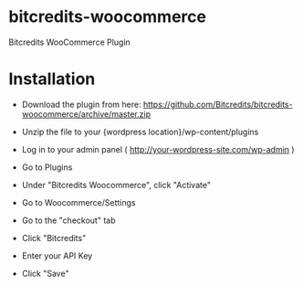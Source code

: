 bitcredits-woocommerce
======================

Bitcredits WooCommerce Plugin


Installation
======================

* Download the plugin from here: https://github.com/Bitcredits/bitcredits-woocommerce/archive/master.zip

* Unzip the file to your {wordpress location}/wp-content/plugins

* Log in to your admin panel ( http://your-wordpress-site.com/wp-admin )

* Go to Plugins

* Under "Bitcredits Woocommerce", click "Activate"

* Go to Woocommerce/Settings

* Go to the "checkout" tab

* Click "Bitcredits"

* Enter your API Key

* Click "Save"
